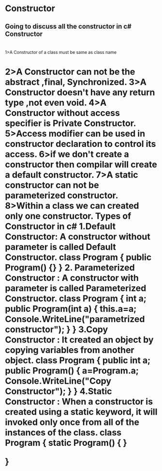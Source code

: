 # Constructor
Going to discuss all the constructor in c#
Constructor
-----------
<h1></h1>1>A Constructor of a class must be same as class name <h1/>
2>A Constructor can not be the abstract ,final, Synchronized.
3>A Constructor doesn't have any return type ,not even void.
4>A Constructor without access specifier is Private Constructor.
5>Access modifier can be used in constructor declaration to control its access.
6>if we don't create a constructor then compilar will create a default constructor.
7>A static constructor can not be parameterized constructor.
8>Within a class we can created only one constructor.
Types of Constructor in c#
1.Default Constructor: A constructor without parameter is called Default Constructor.
class Program
{
    public Program()
    {}
}
2. Parameterized Constructor : A constructor with parameter is called Parameterized Constructor.
class Program
{
    int a;
    public Program(int a)
     { 
        this.a=a;
        Console.WriteLine("parametrized constructor");
     }
}
3.Copy Constructor : It created an object by copying variables from another object.
class Program
{
    public int a;
    public Program()
    {
      a=Program.a;
    Console.WriteLine("Copy Constructor");
    }
}
4.Static Constructor : When a constructor is created using a static keyword, it will invoked only once from all of the instances of the class.
class Program
{
    static Program()
    {
    }

}
